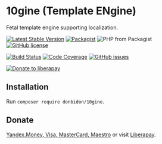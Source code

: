 # 10gine (Template ENgine)
Fetal template engine supporting localization.
 
[![Latest Stable Version](https://img.shields.io/packagist/v/donbidon/10gine.svg?style=flat-square)](https://packagist.org/packages/donbidon/10gine)
[![Packagist](https://img.shields.io/packagist/dt/donbidon/10gine.svg)](https://packagist.org/packages/donbidon/10gine)
![PHP from Packagist](https://img.shields.io/packagist/php-v/donbidon/10gine.svg)
[![GitHub license](https://img.shields.io/github/license/donbidon/10gine.svg)](https://github.com/donbidon/10gine/blob/master/LICENSE)

[![Build Status](https://travis-ci.com/donbidon/10gine.svg?branch=master)](https://travis-ci.com/donbidon/10gine)
[![Code Coverage](https://codecov.io/gh/donbidon/10gine/branch/master/graph/badge.svg)](https://codecov.io/gh/donbidon/10gine)
[![GitHub issues](https://img.shields.io/github/issues-raw/donbidon/10gine.svg)](https://github.com/donbidon/10gine/issues)


[![Donate to liberapay](http://img.shields.io/liberapay/receives/don.bidon.svg?logo=liberapay)](https://liberapay.com/don.bidon/donate)

## Installation
Run `composer require donbidon/10gine`.

## Donate

[Yandex.Money, Visa, MasterCard, Maestro](https://money.yandex.ru/to/41001351141494) or visit [Liberapay](https://liberapay.com/don.bidon/donate).
